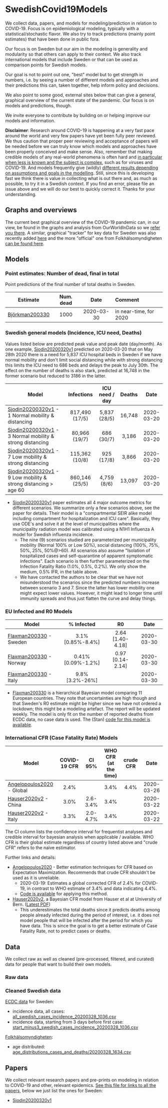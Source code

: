 # SwedishCovid19Models

We collect data, papers, and models for modeling/prediction in relation to COVID-19. Focus is on epidemiological modeling, typically with a statistical/stochastic flavor. We also try to track predictions (mainly point estimates) that have been done in public fora.

Our focus is on Sweden but our aim in the modeling is generality and modularity so that others can apply to their context. We also track international models that include Sweden or that can be used as comparison points for Swedish models.

Our goal is not to point out one, "best" model but to get strength in numbers, i.e. by seeing a number of different models and approaches and their predictions this can, taken together, help inform policy and decisions.

We also point to some good, external sites below that can give a general, graphical overview of the current state of the pandemic. Our focus is on models and predictions, though.

We invite everyone to contribute by building on or helping improve our models and information.

**Disclaimer**: Research around COVID-19 is happening at a very fast pace around the world and very few papers have yet been fully peer reviewed. We thus caution that proper peer reviewing and acceptance of papers will be needed before we can truly know which models and approaches have been properly conceived and make sense. Also, remember that making credible models of any real-world phenomena is often hard and [in particular when less is known and the subject is complex](https://fivethirtyeight.com/features/why-its-so-freaking-hard-to-make-a-good-covid-19-model/), such as for viruses and COVID-19. And models frequently give (wildly) [different results depending on assumptions and goals in the modelling](https://www.bloomberg.com/opinion/articles/2020-03-31/what-the-coronavirus-models-are-trying-to-tell-us). Still, since this is developing fast we think there is value in collecting what is out there and, as much as possible, to try it in a Swedish context. If you find an error, please file an issue above and we will do our best to quickly correct it. Thanks for your understanding.

## Graphs and overviews

The current best graphical overview of the COVID-19 pandemic can, in our view, be found in the graphs and analysis from OurWorldInData so we [refer you there](https://flip.it/h.wzvd). A similar, graphical "tracker" for key data for Sweden was also recently added [here](https://c19.se/) and the more "official" one from Folkhälsomyndigheten [can be found here](https://experience.arcgis.com/experience/09f821667ce64bf7be6f9f87457ed9aa).

## Models

### Point estimates: Number of dead, final in total

Point predictions of the final number of total deaths in Sweden.

| Estimate         | Num. dead  | Date | Comment |
| ---------------- |:----------:|:----:|:--------|
| [Björkman200330](point_estimates/20200330_Bjorkman_DN_debatt.txt) | 1000 | 2020-03-30 | in near-time, for 2020 |

### Swedish general models (Incidence, ICU need, Deaths)

Values listed below are predicted peak value and peak date (day/month). As one example, [Sjodin20200320v1](https://www.medrxiv.org/content/10.1101/2020.03.20.20039594v1) predicted on 2020-03-20 that on May 28th 2020 there is a need for 5,837 ICU hospital beds in Sweden if we have normal mobility and don't limit social distancing while with strong distancing this limits the ICU need to 686 beds and delays the peak to July 30th. The effect on the number of deaths is also stark, predicted at 16,748 in the former scenario but reduced to 3186 in the latter.

| Model | Infections | ICU need / day | Deaths | Date |
| ----- |:----------:|:--------:|:------:|:----:|  
| [Sjodin20200320v1](https://www.medrxiv.org/content/10.1101/2020.03.20.20039594v1) - 1 Normal mobility & distancing | 817,490 (17/5) | 5,837 (28/5) | 16,748 | 2020-03-20 |
| [Sjodin20200320v1](https://www.medrxiv.org/content/10.1101/2020.03.20.20039594v1) - 3 Normal mobility & strong distancing | 80,966 (19/7) | 686 (30/7) | 3,186 | 2020-03-20 |
| [Sjodin20200320v1](https://www.medrxiv.org/content/10.1101/2020.03.20.20039594v1) - 7 Low mobility & strong distancing | 115,362 (10/8) | 925 (17/8) | 3,866 | 2020-03-20 |
| [Sjodin20200320v1](https://www.medrxiv.org/content/10.1101/2020.03.20.20039594v1) - 9 Low mobility & strong distancing > age 60 | 860,146 (25/5) | 4,759 (8/6) | 13,097 | 2020-03-20 | 

- [Sjodin20200320v1](https://www.medrxiv.org/content/10.1101/2020.03.20.20039594v1) paper estimates all 4 major outcome metrics for different scenarios. We summarize only a few scenarios above, see the paper for details. Their model is a "compartmental SEIR alike model including compartment for hospitalization and ICU care". Basically, they use ODE's and solve it at the level of municipalities where the municipality radiation model was calibrated using a N1H1 Influenza A model for Swedish influenza incidence. 
  * The nine (9) scenarios studied are parameterized per municipality mobility (Normal 100% or Low 50%), social distancing (100%, 75%, 50%, 25%, 50%@>60). All scenarios also assume "Isolation of hospitalized cases and self-quarantine of apparent symptomatic infections". Each scenario is then further parameterized on the Infection Fatality Ratio (1.0%, 0.5%, 0.2%). We only show the medium, 0.5% IFR, in the table above.
  * We have contacted the authors to be clear that we have not misunderstood the scenarios since the predicted numbers increase between scenario 3 and 7. Since the latter has lower mobility one might expect lower values. However, it might lead to longer time until immunity spreads and thus just flatten the curve and delay things.

### EU Infected and R0 Models

| Model            | % Infected | R0 | Date |
| ---------------- |:----------:|:--:|:----:| 
| [Flaxman200330](papers/localpdfs/flaxman2020.pdf) - Sweden | 3.1% [0.85%-8.4%] | 2.64 [1.40-4.18] | 2020-03-30 |
| [Flaxman200330](papers/localpdfs/flaxman2020.pdf) - Norway | 0.41% [0.09%-1.2%] | 0.97 [0.14-2.14] | 2020-03-30 |
| [Flaxman200330](papers/localpdfs/flaxman2020.pdf) - Italy | 9.8% [3.2%-26%] | |2020-03-30 |

- [Flaxman200330](papers/localpdfs/flaxman2020.pdf) is a hierarchical Bayesian model comparing 11 European countries. They note that uncertainties are high though and that Sweden's R0 estimate might be higher since we have not ordered a lockdown; this might be a modeling artefact. The report will be updated weekly. The model is only fit on the number of reported deaths from ECDC data, no case data is used. The (Stan) [code for this model is available](https://github.com/ImperialCollegeLondon/covid19model).

### International CFR (Case Fatality Rate) Models

| Model            | COVID-19 CFR  | CI 95% | WHO CFR (at the time) | crude CFR |Date |
| ---------------- |:-------------:|:------:|:---------------------:|:---------:|:----:| 
| [Angelopoulos2020](https://arxiv.org/abs/2003.08592) - Global | 2.4% | | 3.4% |  4.4% | 2020-03-26 |
| [Hauser2020v2](https://github.com/jriou/covid_adjusted_cfr) - China | 3.0% | 2.6-3.4% | 3.4% | | 2020-03-22 |
| [Hauser2020v2](https://github.com/jriou/covid_adjusted_cfr) - Italy | 3.3% | 2.0-4.7% | 3.4% | | 2020-03-22 |

The CI column lists the confidence interval for frequentist analyses and credible interval for bayesian analysis when applicable / available. WHO CFR is their global estimate regardless of country listed above and "crude CFR" refers to the naïve estimator.

Further links and details:
- [Angelopoulos2020](https://arxiv.org/abs/2003.08592) - Better estimation techniques for CFR based on Expectation Maximization. Recommends that crude CFR shouldn't be used as it is unreliable.
  * 2020-03-19: Estimates a global corrected CFR of 2.4% for COVID-19, in contrast to WHO estimate of 3.4% and data indicating 4.4%.
  * [Code is available](https://github.com/aangelopoulos/cfr-covid-19) for applying this method.
- [Hauser2020v2](https://github.com/jriou/covid_adjusted_cfr), a Bayesian CFR model from Hauser et al at University of Bern. ([Latest PDF](https://github.com/jriou/covid_adjusted_cfr/blob/master/manuscript/manuscript_v2.pdf))
  * This underestimates the total deaths since it predicts deaths among people already infected during the period of interest, i.e. it does not model people that will be infected after the period for which you have data. This is since the goal is to get a better estimate of Case Fatality Rate, not to predict cases or deaths.

## Data

We collect raw as well as cleaned (pre-processed, filtered, and curated) data for people that want to build their own models.

### Raw data

### Cleaned Swedish data

[ECDC data](https://www.ecdc.europa.eu/en/publications-data/download-todays-data-geographic-distribution-covid-19-cases-worldwide) for Sweden:
- incidence data, all cases: [all_swedish_cases_incidence_20200328_1036.csv](data/clean/sweden/all_swedish_cases_incidence_20200328_1036.csv)
- incidence data, starting from 3 days before first case: [start_minus3_swedish_cases_incidence_20200328_1036.csv](data/clean/sweden/start_minus3_swedish_cases_incidence_20200328_1036.csv)

[Folkhälsomyndigheten](https://experience.arcgis.com/experience/09f821667ce64bf7be6f9f87457ed9aa):
- age distributed: [age_distributions_cases_and_deaths/20200328_1634.csv](data/raw/Folkhalsomyndigheten/age_distributions_cases_and_deaths/20200328_1634.csv)

## Papers

We collect relevant research papers and pre-prints on modeling in relation to COVID-19 and other, relevant epidemics. [See this file for links to all the papers](papers/Covid19ModelingPapers.md), below we just list the ones for Sweden:

- [Sjodin20200320v1](https://www.medrxiv.org/content/10.1101/2020.03.20.20039594v1)
